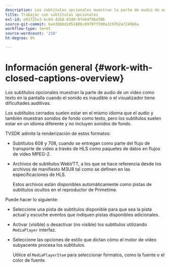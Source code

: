 ```yaml
---
description: Los subtítulos opcionales muestran la parte de audio de un vídeo como texto en la pantalla cuando el sonido es inaudible o el visualizador tiene dificultades auditivas.
title: Trabajar con subtítulos opcionales
exl-id: e93725e3-6c6d-42b8-83d0-0feb4f9be50b
source-git-commit: be43bbbd1051886c8979ff590a3197b2a7249b6a
workflow-type: tm+mt
source-wordcount: '210'
ht-degree: 0%

---
```


# Información general {#work-with-closed-captions-overview}

Los subtítulos opcionales muestran la parte de audio de un vídeo como texto en la pantalla cuando el sonido es inaudible o el visualizador tiene dificultades auditivas.

Los subtítulos cerrados suelen estar en el mismo idioma que el audio y también muestran sonidos de fondo como texto, pero los subtítulos suelen estar en un idioma diferente y no incluyen sonidos de fondo.

TVSDK admite la renderización de estos formatos:

* Subtítulos 608 y 708, cuando se entregan como parte del flujo de transporte de vídeo a través de HLS como paquetes de datos en flujos de vídeo MPEG-2.
* Archivos de subtítulos WebVTT, a los que se hace referencia desde los archivos de manifiesto M3U8 tal como se definen en las especificaciones de HLS.

   Estos archivos están disponibles automáticamente como pistas de subtítulos ocultos en el reproductor de Primetime.

Puede hacer lo siguiente:

* Seleccione una pista de subtítulos disponible para que sea la pista actual y escuche eventos que indiquen pistas disponibles adicionales.
* Activar (visible) o desactivar (no visible) los subtítulos utilizando `MediaPlayer` interfaz.
* Seleccione las opciones de estilo que dictan cómo el motor de vídeo subyacente procesa los subtítulos.

   Utilice el `MediaPlayerItem` para seleccionar formatos, como la fuente o el color de fuente.
